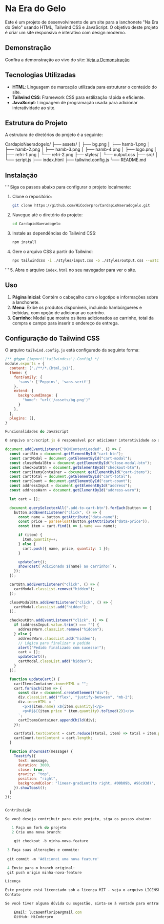 # Na Era do Gelo

Este é um projeto de desenvolvimento de um site para a lanchonete "Na Era do Gelo" usando HTML, Tailwind CSS e JavaScript. O objetivo deste projeto é criar um site responsivo e interativo com design moderno.

## Demonstração

Confira a demonstração ao vivo do site:
[Veja a Demonstração](https://cardapio-naeradogelo.vercel.app)

## Tecnologias Utilizadas

- **HTML**: Linguagem de marcação utilizada para estruturar o conteúdo do site.
- **Tailwind CSS**: Framework CSS para estilização rápida e eficiente.
- **JavaScript**: Linguagem de programação usada para adicionar interatividade ao site.

## Estrutura do Projeto

A estrutura de diretórios do projeto é a seguinte:

CardapioNaeradogelo/
├── assets/
│ ├── bg.png
│ ├── hamb-1.png
│ ├── hamb-2.png
│ ├── hamb-3.png
│ ├── hamb-4.png
│ ├── logo.png
│ ├── refri-1.png
│ └── refri-2.png
├── styles/
│ └── output.css
├── src/
│ └── script.js
├── index.html
├── tailwind.config.js
└── README.md


## Instalação
'''
Siga os passos abaixo para configurar o projeto localmente:

1. Clone o repositório:
    ```sh
    git clone https://github.com/HiCoderpro/CardapioNaeradogelo.git
    ```

2. Navegue até o diretório do projeto:
    ```sh
    cd CardapioNaeradogelo
    ```

3. Instale as dependências do Tailwind CSS:
    ```sh
    npm install
    ```

4. Gere o arquivo CSS a partir do Tailwind:
    ```sh
    npx tailwindcss -i ./styles/input.css -o ./styles/output.css --watch
    ```
'''
5. Abra o arquivo `index.html` no seu navegador para ver o site.

## Uso

1. **Página Inicial**: Contém o cabeçalho com o logotipo e informações sobre a lanchonete.
2. **Menu**: Exibe os produtos disponíveis, incluindo hambúrgueres e bebidas, com opção de adicionar ao carrinho.
3. **Carrinho**: Modal que mostra os itens adicionados ao carrinho, total da compra e campo para inserir o endereço de entrega.

## Configuração do Tailwind CSS

O arquivo `tailwind.config.js` está configurado da seguinte forma:

```javascript
/** @type {import('tailwindcss').Config} */
module.exports = {
  content: ["./**/*.{html,js}"],
  theme: {
    fontFamily: {
      'sans': ['Poppins', 'sans-serif']
    },
    extend: {
      backgroundImage: {
        "home": "url('/assets/bg.png')"
      }
    },
  },
  plugins: [],
}

Funcionalidades do JavaScript

O arquivo src/script.js é responsável por adicionar interatividade ao site, especialmente para o carrinho de compras. Aqui está uma visão geral das funcionalidades implementadas:

document.addEventListener("DOMContentLoaded", () => {
  const cartBtn = document.getElementById("cart-btn");
  const cartModal = document.getElementById("cart-modal");
  const closeModalBtn = document.getElementById("close-modal-btn");
  const checkoutBtn = document.getElementById("checkout-btn");
  const cartItemsContainer = document.getElementById("cart-items");
  const cartTotal = document.getElementById("cart-total");
  const cartCount = document.getElementById("cart-count");
  const addressInput = document.getElementById("address");
  const addressWarn = document.getElementById("address-warn");

  let cart = [];

  document.querySelectorAll(".add-to-cart-btn").forEach(button => {
    button.addEventListener("click", () => {
      const name = button.getAttribute("data-name");
      const price = parseFloat(button.getAttribute("data-price"));
      const item = cart.find(i => i.name === name);

      if (item) {
        item.quantity++;
      } else {
        cart.push({ name, price, quantity: 1 });
      }

      updateCart();
      showToast(`Adicionado ${name} ao carrinho!`);
    });
  });

  cartBtn.addEventListener("click", () => {
    cartModal.classList.remove("hidden");
  });

  closeModalBtn.addEventListener("click", () => {
    cartModal.classList.add("hidden");
  });

  checkoutBtn.addEventListener("click", () => {
    if (addressInput.value.trim() === "") {
      addressWarn.classList.remove("hidden");
    } else {
      addressWarn.classList.add("hidden");
      // Lógica para finalizar o pedido
      alert("Pedido finalizado com sucesso!");
      cart = [];
      updateCart();
      cartModal.classList.add("hidden");
    }
  });

  function updateCart() {
    cartItemsContainer.innerHTML = "";
    cart.forEach(item => {
      const div = document.createElement("div");
      div.classList.add("flex", "justify-between", "mb-2");
      div.innerHTML = `
        <p>${item.name} x${item.quantity}</p>
        <p>R$${(item.price * item.quantity).toFixed(2)}</p>
      `;
      cartItemsContainer.appendChild(div);
    });

    cartTotal.textContent = cart.reduce((total, item) => total + item.price * item.quantity, 0).toFixed(2);
    cartCount.textContent = cart.length;
  }

  function showToast(message) {
    Toastify({
      text: message,
      duration: 3000,
      close: true,
      gravity: "top",
      position: "right",
      backgroundColor: "linear-gradient(to right, #00b09b, #96c93d)",
    }).showToast();
  }
});


Contribuição

Se você deseja contribuir para este projeto, siga os passos abaixo:

   1 Faça um fork do projeto
   2 Crie uma nova branch:

    git checkout -b minha-nova-feature

 3 Faça suas alterações e commite:
 
 git commit -m 'Adicionei uma nova feature'

 4 Envie para o branch original:
 git push origin minha-nova-feature

Licença

Este projeto está licenciado sob a licença MIT - veja o arquivo LICENSE para mais detalhes.
Contato

Se você tiver alguma dúvida ou sugestão, sinta-se à vontade para entrar em contato:

    Email: lucasemfloripa@gmail.com
    GitHub: HiCoderpro

    

